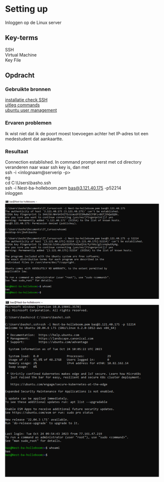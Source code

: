 # Setting up
Inloggen op de Linux server

## Key-terms
SSH  
Virtual Machine  
Key File
## Opdracht
### Gebruikte bronnen
[installatie check SSH](https://learn.microsoft.com/en-us/windows-server/administration/openssh/openssh_install_firstuse?tabs=powershell)  
[uitleg commands](https://www.clickittech.com/aws/connect-ec2-instance-using-ssh/)  
[ubuntu user management](https://ubuntu.com/server/docs/security-users)  

### Ervaren problemen
Ik wist niet dat ik de poort moest toevoegen achter het IP-adres tot een medestudent dat aankaartte.

### Resultaat
Connection established. In command prompt eerst met cd directory veranderen naar waar ssh key is, dan met  
    ssh -i <key file naam> <inlognaam@serverip -p<poort>>  
    eg  
     cd C:\Users\basho\.ssh  
    ssh -i Nest-ba-holleboom.pem bas@3.121.40.175 -p52214  
inloggen

![eerste connectie](/01_Linux_1/images/setup1.png)   
![tweede connectie na verplaatsting key](/01_Linux_1/images/setup2.png)
